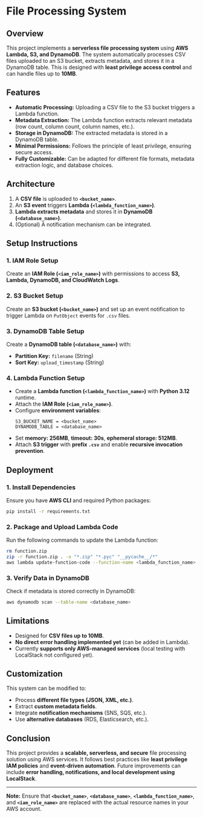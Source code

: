 # File Processing System

## Overview
This project implements a **serverless file processing system** using **AWS Lambda, S3, and DynamoDB**. The system automatically processes CSV files uploaded to an S3 bucket, extracts metadata, and stores it in a DynamoDB table. This is designed with **least privilege access control** and can handle files up to **10MB**.

## Features
- **Automatic Processing:** Uploading a CSV file to the S3 bucket triggers a Lambda function.
- **Metadata Extraction:** The Lambda function extracts relevant metadata (row count, column count, column names, etc.).
- **Storage in DynamoDB:** The extracted metadata is stored in a DynamoDB table.
- **Minimal Permissions:** Follows the principle of least privilege, ensuring secure access.
- **Fully Customizable:** Can be adapted for different file formats, metadata extraction logic, and database choices.

## Architecture
1. A **CSV file** is uploaded to **`<bucket_name>`**.
2. An **S3 event** triggers **Lambda (`<lambda_function_name>`)**.
3. **Lambda extracts metadata** and stores it in **DynamoDB (`<database_name>`)**.
4. (Optional) A notification mechanism can be integrated.

## Setup Instructions
### 1. IAM Role Setup
Create an **IAM Role (`<iam_role_name>`)** with permissions to access **S3, Lambda, DynamoDB, and CloudWatch Logs**.

### 2. S3 Bucket Setup
Create an **S3 bucket (`<bucket_name>`)** and set up an event notification to trigger Lambda on `PutObject` events for `.csv` files.

### 3. DynamoDB Table Setup
Create a **DynamoDB table (`<database_name>`)** with:
- **Partition Key:** `filename` (String)
- **Sort Key:** `upload_timestamp` (String)

### 4. Lambda Function Setup
- Create a **Lambda function (`<lambda_function_name>`)** with **Python 3.12** runtime.
- Attach the **IAM Role (`<iam_role_name>`)**.
- Configure **environment variables**:
  ```plaintext
  S3_BUCKET_NAME = <bucket_name>
  DYNAMODB_TABLE = <database_name>
  ```
- Set **memory: 256MB**, **timeout: 30s**, **ephemeral storage: 512MB**.
- Attach **S3 trigger** with **prefix `.csv`** and enable **recursive invocation prevention**.

## Deployment
### 1. Install Dependencies
Ensure you have **AWS CLI** and required Python packages:
```bash
pip install -r requirements.txt
```

### 2. Package and Upload Lambda Code
Run the following commands to update the Lambda function:
```bash
rm function.zip
zip -r function.zip . -x "*.zip" "*.pyc" "__pycache__/*"
aws lambda update-function-code --function-name <lambda_function_name> --zip-file fileb://function.zip --region us-east-1
```

### 3. Verify Data in DynamoDB
Check if metadata is stored correctly in DynamoDB:
```bash
aws dynamodb scan --table-name <database_name>
```

## Limitations
- Designed for **CSV files up to 10MB**.
- **No direct error handling implemented yet** (can be added in Lambda).
- Currently **supports only AWS-managed services** (local testing with LocalStack not configured yet).

## Customization
This system can be modified to:
- Process **different file types (JSON, XML, etc.)**.
- Extract **custom metadata fields**.
- Integrate **notification mechanisms** (SNS, SQS, etc.).
- Use **alternative databases** (RDS, Elasticsearch, etc.).

## Conclusion
This project provides a **scalable, serverless, and secure** file processing solution using AWS services. It follows best practices like **least privilege IAM policies** and **event-driven automation**. Future improvements can include **error handling, notifications, and local development using LocalStack**.

---
**Note:** Ensure that **`<bucket_name>`**, **`<database_name>`**, **`<lambda_function_name>`**, and **`<iam_role_name>`** are replaced with the actual resource names in your AWS account.

